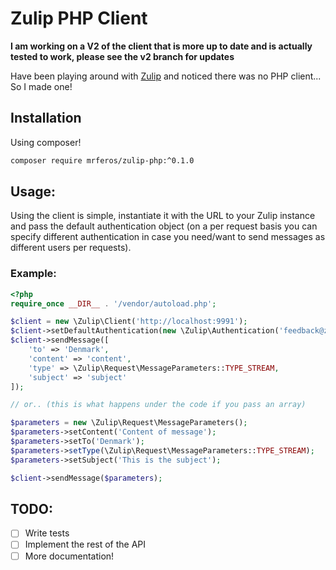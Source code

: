 Zulip PHP Client
====
**I am working on a V2 of the client that is more up to date and is actually tested to work, please see the v2 branch for updates** 

Have been playing around with [Zulip](https://zulip.org/) and noticed there was no PHP client... So I made one! 

## Installation
Using composer!
```bash
composer require mrferos/zulip-php:^0.1.0
```

## Usage:
Using the client is simple, instantiate it with the URL to your Zulip instance and pass the default authentication
object (on a per request basis you can specify different authentication in case you need/want to send messages
as different users per requests).

### Example:
```php
<?php
require_once __DIR__ . '/vendor/autoload.php';

$client = new \Zulip\Client('http://localhost:9991');
$client->setDefaultAuthentication(new \Zulip\Authentication('feedback@zulip.com', '7Rp5bNRVz1dSuDz4HhANaxlpNDcYb6GQ'));
$client->sendMessage([
    'to' => 'Denmark',
    'content' => 'content',
    'type' => \Zulip\Request\MessageParameters::TYPE_STREAM,
    'subject' => 'subject'
]);

// or.. (this is what happens under the code if you pass an array)

$parameters = new \Zulip\Request\MessageParameters();
$parameters->setContent('Content of message');
$parameters->setTo('Denmark');
$parameters->setType(\Zulip\Request\MessageParameters::TYPE_STREAM);
$parameters->setSubject('This is the subject');

$client->sendMessage($parameters);

```

## TODO:
- [ ] Write tests
- [ ] Implement the rest of the API
- [ ] More documentation!
